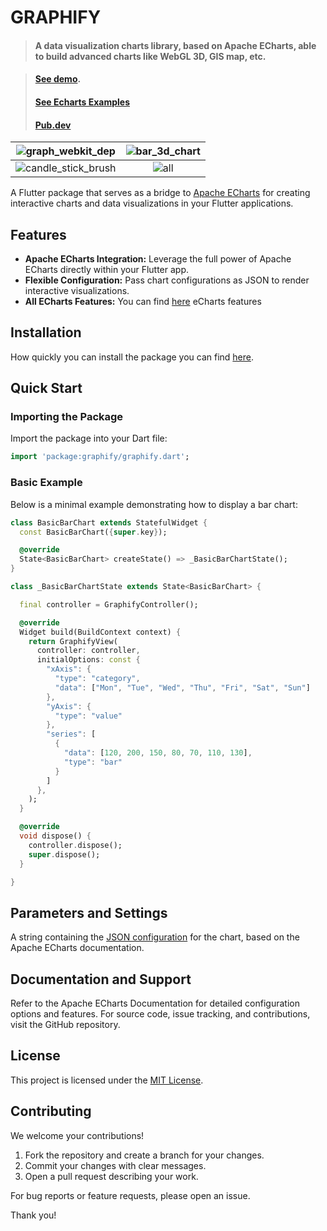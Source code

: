 # GRAPHIFY
> #### A data visualization charts library, based on Apache ECharts, able to build advanced charts like WebGL 3D, GIS map, etc.

> #### [See demo](https://warioddly.github.io/graphify/).
> #### [See Echarts Examples](https://echarts.apache.org/examples/en/index.html)
> #### [Pub.dev](https://pub.dev/packages/graphify/versions)

| ![graph_webkit_dep](https://github.com/user-attachments/assets/2ce1808d-a542-4295-9e3a-4918bcf6053e)    | ![bar_3d_chart](https://github.com/user-attachments/assets/6d50d560-ee8e-4f39-99c4-dc271ba2556c) |
|:--------------------------------------------------------------------:|:--------------------------------------------------------------------:|
| ![candle_stick_brush](https://github.com/user-attachments/assets/668c6fef-4068-48d8-9a49-fe00c47ef946) | ![all](https://github.com/user-attachments/assets/2403f837-8870-4eba-a75c-30d41e7e543f) |

A Flutter package that serves as a bridge to [Apache ECharts](https://echarts.apache.org/) for creating interactive charts and data visualizations in your Flutter applications.


## Features

- **Apache ECharts Integration:** Leverage the full power of Apache ECharts directly within your Flutter app.
- **Flexible Configuration:** Pass chart configurations as JSON to render interactive visualizations.
- **All ECharts Features:** You can find [here](https://echarts.apache.org/en/feature.html) eCharts features


## Installation
How quickly you can install the package you can find [here](https://pub.dev/packages/graphify/install).

## Quick Start
### Importing the Package
Import the package into your Dart file:

```dart
import 'package:graphify/graphify.dart';
```
### Basic Example
Below is a minimal example demonstrating how to display a bar chart:
```dart
class BasicBarChart extends StatefulWidget {
  const BasicBarChart({super.key});

  @override
  State<BasicBarChart> createState() => _BasicBarChartState();
}

class _BasicBarChartState extends State<BasicBarChart> {

  final controller = GraphifyController();

  @override
  Widget build(BuildContext context) {
    return GraphifyView(
      controller: controller,
      initialOptions: const {
        "xAxis": {
          "type": "category",
          "data": ["Mon", "Tue", "Wed", "Thu", "Fri", "Sat", "Sun"]
        },
        "yAxis": {
          "type": "value"
        },
        "series": [
          {
            "data": [120, 200, 150, 80, 70, 110, 130],
            "type": "bar"
          }
        ]
      },
    );
  }

  @override
  void dispose() {
    controller.dispose();
    super.dispose();
  }

}
```

## Parameters and Settings
A string containing the [JSON configuration](https://echarts.apache.org/en/option.html#title) for the chart, based on the Apache ECharts documentation.

## Documentation and Support
Refer to the Apache ECharts Documentation for detailed configuration options and features.
For source code, issue tracking, and contributions, visit the GitHub repository.

## License
This project is licensed under the [MIT License](https://github.com/warioddly/graphify/blob/main/LICENSE).

## Contributing
We welcome your contributions!

1. Fork the repository and create a branch for your changes.
2. Commit your changes with clear messages.
3. Open a pull request describing your work.

For bug reports or feature requests, please open an issue.

Thank you!
